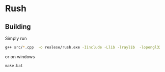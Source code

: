 # Rush

## Building

Simply run 
```bash
g++ src/*.cpp  -o realese/rush.exe -Iinclude -Llib -lraylib  -lopengl32 -lgdi32 -lwinmm -static
```
or on windows
```bash
make.bat
```
